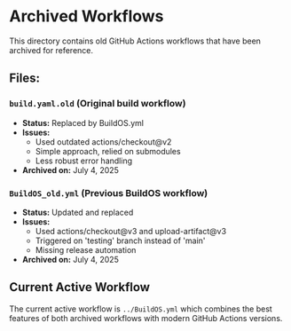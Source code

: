 # Archived Workflows

This directory contains old GitHub Actions workflows that have been archived for reference.

## Files:

### `build.yaml.old` (Original build workflow)
- **Status:** Replaced by BuildOS.yml
- **Issues:** 
  - Used outdated actions/checkout@v2
  - Simple approach, relied on submodules
  - Less robust error handling
- **Archived on:** July 4, 2025

### `BuildOS_old.yml` (Previous BuildOS workflow)
- **Status:** Updated and replaced
- **Issues:**
  - Used actions/checkout@v3 and upload-artifact@v3
  - Triggered on 'testing' branch instead of 'main'
  - Missing release automation
- **Archived on:** July 4, 2025

## Current Active Workflow
The current active workflow is `../BuildOS.yml` which combines the best features of both archived workflows with modern GitHub Actions versions.
